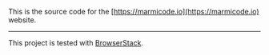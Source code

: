 This is the source code for the [https://marmicode.io](https://marmicode.io) website.

---

This project is tested with [BrowserStack](https://www.browserstack.com/).
